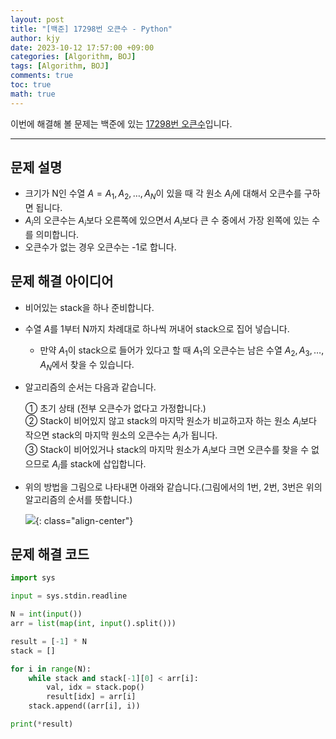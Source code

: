 ```yaml
---
layout: post
title: "[백준] 17298번 오큰수 - Python"
author: kjy
date: 2023-10-12 17:57:00 +09:00
categories: [Algorithm, BOJ]
tags: [Algorithm, BOJ]
comments: true
toc: true
math: true
---
```


이번에 해결해 볼 문제는 백준에 있는 [17298번 오큰수](https://www.acmicpc.net/problem/17298)입니다.

---

## 문제 설명

- 크기가 N인 수열 $A = A_1, A_2, \dots , A_N$이 있을 때 각 원소 $A_i$에 대해서 오큰수를 구하면 됩니다.
- $A_i$의 오큰수는 $A_i$보다 오른쪽에 있으면서 $A_i$보다 큰 수 중에서 가장 왼쪽에 있는 수를 의미합니다.
- 오큰수가 없는 경우 오큰수는 -1로 합니다.

## 문제 해결 아이디어

- 비어있는 stack을 하나 준비합니다.
- 수열 $A$를 1부터 N까지 차례대로 하나씩 꺼내어 stack으로 집어 넣습니다.
  - 만약 $A_1$이 stack으로 들어가 있다고 할 때 $A_1$의 오큰수는 남은 수열 $A_2, A_3, \dots, A_N$에서 찾을 수 있습니다.
- 알고리즘의 순서는 다음과 같습니다.

  ① 초기 상태 (전부 오큰수가 없다고 가정합니다.)\
  ② Stack이 비어있지 않고 stack의 마지막 원소가 비교하고자 하는 원소 $A_i$보다 작으면 stack의 마지막 원소의 오큰수는 $A_i$가 됩니다.\
  ③ Stack이 비어있거나 stack의 마지막 원소가 $A_i$보다 크면 오큰수를 찾을 수 없으므로 $A_i$를 stack에 삽입합니다.

- 위의 방법을 그림으로 나타내면 아래와 같습니다.(그림에서의 1번, 2번, 3번은 위의 알고리즘의 순서를 뜻합니다.)

  ![](../../assets/img/BOJ/17298_1.png){: class="align-center"}

## 문제 해결 코드

```python
import sys

input = sys.stdin.readline

N = int(input())
arr = list(map(int, input().split()))

result = [-1] * N
stack = []

for i in range(N):
    while stack and stack[-1][0] < arr[i]:
        val, idx = stack.pop()
        result[idx] = arr[i]
    stack.append((arr[i], i))

print(*result)
```
